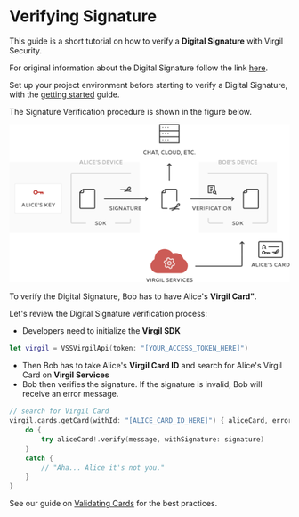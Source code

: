 # Verifying Signature

This guide is a short tutorial on how to verify a **Digital Signature** with Virgil Security.

For original information about the Digital Signature follow the link [here](https://github.com/VirgilSecurity/virgil/blob/wiki/wiki/glossary.md#digital-signature).

Set up your project environment before starting to verify a Digital Signature, with the [getting started](/docs/swift/guides/configuration/client.md) guide.

The Signature Verification procedure is shown in the figure below.


![Virgil Signature Intro](/docs/swift/img/Signature_introduction.png "Verify Signature")

To verify the Digital Signature, Bob has to have Alice's **Virgil Card"**.

Let's review the Digital Signature verification process:

- Developers need to initialize the **Virgil SDK**

```swift
let virgil = VSSVirgilApi(token: "[YOUR_ACCESS_TOKEN_HERE]")
```

- Then Bob has to take Alice's **Virgil Card ID** and search for Alice's Virgil Card on **Virgil Services**
- Bob then verifies the signature. If the signature is invalid, Bob will receive an error message.

```swift
// search for Virgil Card
virgil.cards.getCard(withId: "[ALICE_CARD_ID_HERE]") { aliceCard, error in
	do {
		try aliceCard!.verify(message, withSignature: signature)
	}
	catch {
		// "Aha... Alice it's not you."
	}
}
```

See our guide on [Validating Cards](/docs/swift/guides/virgil-card/validating-card.md) for the best practices.
